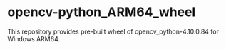 # opencv-python_ARM64_wheel
This repository provides pre-built wheel of opencv_python-4.10.0.84 for Windows ARM64.
